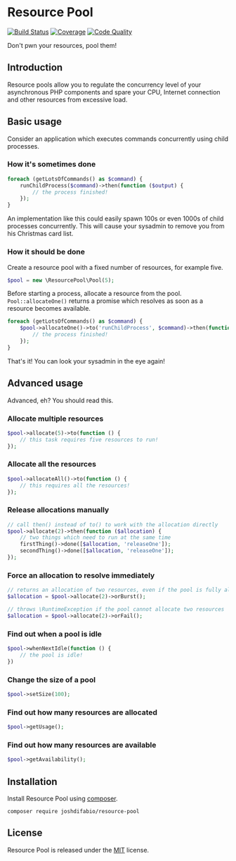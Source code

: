 # Resource Pool

[![Build Status](https://img.shields.io/travis/joshdifabio/resource-pool.svg?style=flat-square)](https://travis-ci.org/joshdifabio/resource-pool)
[![Coverage](https://img.shields.io/codecov/c/github/joshdifabio/resource-pool.svg?style=flat-square)](http://codecov.io/github/joshdifabio/resource-pool)
[![Code Quality](https://img.shields.io/scrutinizer/g/joshdifabio/resource-pool.svg?style=flat-square)](https://scrutinizer-ci.com/g/joshdifabio/resource-pool/)

Don't pwn your resources, pool them!

## Introduction

Resource pools allow you to regulate the concurrency level of your asynchronous PHP components and spare your CPU, Internet connection and other resources from excessive load.

## Basic usage

Consider an application which executes commands concurrently using child processes.

### How it's sometimes done

```php
foreach (getLotsOfCommands() as $command) {
    runChildProcess($command)->then(function ($output) {
        // the process finished!
    });
}
```

An implementation like this could easily spawn 100s or even 1000s of child processes concurrently. This will cause your sysadmin to remove you from his Christmas card list.

### How it should be done

Create a resource pool with a fixed number of resources, for example five.

```php
$pool = new \ResourcePool\Pool(5);
```

Before starting a process, allocate a resource from the pool. `Pool::allocateOne()` returns a promise which resolves as soon as a resource becomes available.

```php
foreach (getLotsOfCommands() as $command) {
    $pool->allocateOne()->to('runChildProcess', $command)->then(function ($output) {
        // the process finished!
    });
}
```

That's it! You can look your sysadmin in the eye again!

## Advanced usage

Advanced, eh? You should read this.

### Allocate multiple resources

```php
$pool->allocate(5)->to(function () {
    // this task requires five resources to run!
});
```

### Allocate all the resources

```php
$pool->allocateAll()->to(function () {
    // this requires all the resources!
});
```

### Release allocations manually

```php
// call then() instead of to() to work with the allocation directly
$pool->allocate(2)->then(function ($allocation) {
    // two things which need to run at the same time
    firstThing()->done([$allocation, 'releaseOne']);
    secondThing()->done([$allocation, 'releaseOne']);
});
```

### Force an allocation to resolve immediately

```php
// returns an allocation of two resources, even if the pool is fully allocated
$allocation = $pool->allocate(2)->orBurst();
```

```php
// throws \RuntimeException if the pool cannot allocate two resources
$allocation = $pool->allocate(2)->orFail();
```

### Find out when a pool is idle

```php
$pool->whenNextIdle(function () {
    // the pool is idle!
})
```

### Change the size of a pool

```php
$pool->setSize(100);
```

### Find out how many resources are allocated

```php
$pool->getUsage();
```

### Find out how many resources are available

```php
$pool->getAvailability();
```

## Installation

Install Resource Pool using [composer](https://getcomposer.org/).

```
composer require joshdifabio/resource-pool
```

## License

Resource Pool is released under the [MIT](https://github.com/joshdifabio/resource-pool/blob/master/LICENSE) license.
